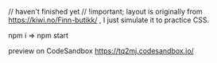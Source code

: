 //  haven't finished yet
// !important;  layout is originally from https://kiwi.no/Finn-butikk/ , I just simulate it to practice CSS. 

npm i => npm start

preview on CodeSandbox https://tq2mj.codesandbox.io/
